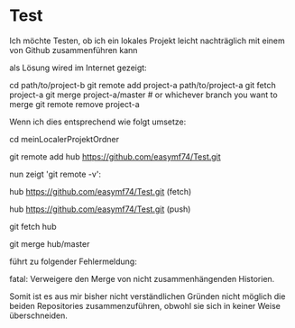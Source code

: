 # Test
Ich möchte Testen, ob ich ein lokales Projekt leicht nachträglich mit einem von Github zusammenführen kann

als Lösung wired im Internet gezeigt:

cd path/to/project-b
git remote add project-a path/to/project-a
git fetch project-a
git merge project-a/master # or whichever branch you want to merge
git remote remove project-a

Wenn ich dies entsprechend wie folgt umsetze:

 cd meinLocalerProjektOrdner
 
 
 git remote add hub https://github.com/easymf74/Test.git
 
 nun zeigt 'git remote -v':
 
 hub	https://github.com/easymf74/Test.git (fetch)
 
 hub	https://github.com/easymf74/Test.git (push)
 
 git fetch hub
 
 git merge hub/master
 
 führt zu folgender Fehlermeldung:
 
 
 fatal: Verweigere den Merge von nicht zusammenhängenden Historien.
 
Somit ist es aus mir bisher nicht verständlichen Gründen nicht möglich
die beiden Repositories zusammenzuführen, obwohl sie sich in keiner Weise überschneiden.
